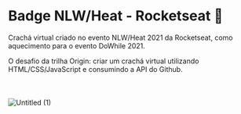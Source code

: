 # Badge NLW/Heat - Rocketseat 🚀
 Crachá virtual criado no evento NLW/Heat 2021 da Rocketseat, como aquecimento para o evento DoWhile 2021.
 
 O desafio da trilha Origin: criar um crachá virtual utilizando HTML/CSS/JavaScript e consumindo a API do Github.
 <br>
 <br>
 <br>
 <br>
 ![Untitled (1)](https://user-images.githubusercontent.com/87217760/138581792-c96e5adf-88da-4d8d-beb9-1fa1caf904b8.png)
